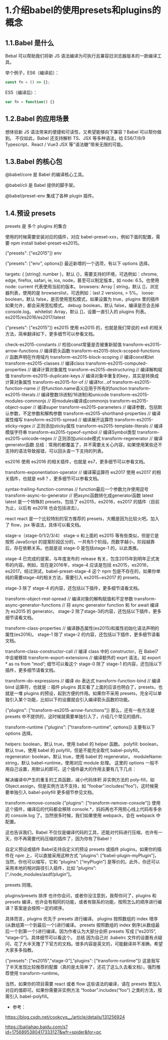 # 1.介绍babel的使用presets和plugins的概念

## 1.1.Babel 是什么

Bebal 可以帮助我们将新 JS 语法编译为可执行且兼容旧浏览器版本的一款编译工具。

举个例子，ES6（编译前）：

```js
const fn = () => {};
```

ES5（编译后）：

```js
var fn = function() {}
```

## 1.2.Babel 的应用场景

想体验新 JS 语法带来的便捷和可读性，又希望能够向下兼容？Babel 可以帮你做到。
不仅如此，Babel 还支持解析 TS、JSX 等多种语法，给 ES6/7/8/9 Typescript、React / Vue3 JSX 等"语法糖"带来无限的可能。

## 1.3.Babel 的核心包

@babel/core 是 Babel 的编译核心工具。

@babel/cli 是 Babel 提供的脚手架。

@babel/preset-env 集成了各种 plugin 插件。

## 1.4.预设 presets

presets 是 多个 plugins 的集合

使用的时候需要安装对应的插件，对应 babel-preset-xxx，例如下面的配置，需要 npm install babel-preset-es2015。

{"presets": ["es2015"]}
env

{"presets": ["env", options]}
最近新增的一个选项，有以下 options 选择。

targets: { [string]: number }，默认 {}，需要支持的环境，可选例如：chrome, edge, firefox, safari, ie, ios, node，甚至可以制定版本，如 node: 6.5。也使用 node: current 代表使用当前的版本。
browsers: Array | string，默认 []，浏览器列表，使用的是 browserslist，可选例如：last 2 versions, > 5%。
loose: boolean，默认 false，是否使用宽松模式，如果设置为 true，plugins 里的插件如果允许，都会采用宽松模式。
debug: boolean，默认 false，编译是否会去掉 console.log。
whitelist: Array，默认 []，设置一直引入的 plugins 列表。
es2015/es2016/es2017/latest

{"presets": ["es2015"]}
es2015
使用 es2015 的，也就是我们常说的 es6 的相关方法，简单翻译如下，更多细节可以参看文档。

check-es2015-constants // 检验const常量是否被重新赋值
transform-es2015-arrow-functions // 编译箭头函数
transform-es2015-block-scoped-functions // 函数声明在作用域内
transform-es2015-block-scoping // 编译const和let
transform-es2015-classes // 编译class
transform-es2015-computed-properties // 编译计算对象属性
transform-es2015-destructuring // 编译解构赋值
transform-es2015-duplicate-keys // 编译对象中重复的key，其实是转换成计算对象属性
transform-es2015-for-of // 编译for…of
transform-es2015-function-name // 将function.name语义应用于所有的function
transform-es2015-literals // 编译整数(8进制/16进制)和unicode
transform-es2015-modules-commonjs // 将modules编译成commonjs
transform-es2015-object-super // 编译super
transform-es2015-parameters // 编译参数，包括默认参数，不定参数和解构参数
transform-es2015-shorthand-properties // 编译属性缩写
transform-es2015-spread // 编译展开运算符
transform-es2015-sticky-regex // 正则添加sticky属性
transform-es2015-template-literals // 编译模版字符串
transform-es2015-typeof-symbol // 编译Symbol类型
transform-es2015-unicode-regex // 正则添加unicode模式
transform-regenerator // 编译generator函数
总结：常用的都覆盖了，并不需要太关心内容，如果使用某些还不支持的语法导致报错，可以回头查一下支持的列表。

es2016
使用 es2016 的相关插件，也就是 es7，更多细节可以参看文档。

transform-exponentiation-operator // 编译幂运算符
es2017
使用 es2017 的相关插件，也就是 es8？，更多细节可以参看文档。

syntax-trailing-function-commas // function最后一个参数允许使用逗号
transform-async-to-generator // 把async函数转化成generator函数
latest
latest 是一个特殊的 presets，包括了 es2015，es2016，es2017 的插件（目前为止，以后有 es2018 也会包括进去）。

react
react 是一个比较特别的官方推荐的 presets，大概是因为比较火吧。加入了 flow，jsx 等语法，具体可以看文档。

stage-x（stage-0/1/2/3/4）
stage-x 和上面的 es2015 等有些类似，但是它是按照 JavaScript 的提案阶段区分的，一共有5个阶段。而数字越小，阶段越靠后，存在依赖关系。也就是说 stage-0 是包括stage-1 的，以此类推。

stage-4
已完成的提案，与年度发布的 release 有关，包含2015年到明年正式发布的内容。例如，现在是2016年，stage-4 应该是包括 es2015，es2016，es2017。经过测试，babel-preset-stage-4 这个 npm 包是不存在的，如果你单纯的需要stage-4的相关方法，需要引入 es2015~es2017 的 presets。

stage-3
除了 stage-4 的内容，还包括以下插件，更多细节请看文档。

transform-object-rest-spread // 编译对象的解构赋值和不定参数
transform-async-generator-functions // 将 async generator function 和 for await 编译为 es2015 的 generator。
stage-2
除了stage-3的内容，还包括以下插件，更多细节请看文档。

transform-class-properties // 编译静态属性(es2015)和属性初始化语法声明的属性(es2016)。
stage-1
除了 stage-2 的内容，还包括以下插件，更多细节请看文档。

transform-class-constructor-call // 编译 class 中的 constructor，在 Babel7 中会被移除
transform-export-extensions // 编译额外的 exprt 语法，如 export * as ns from “mod”; 细节可以看这个
stage-0
除了 stage-1 的内容，还包括以下插件，更多细节请看文档。

transform-do-expressions // 编译 do 表达式
transform-function-bind // 编译 bind 运算符，也就是 ::
插件 plugins
其实看了上面的应该也明白了，presets，也就是一堆 plugins 的预设，起到方便的作用。如果你不采用 presets，完全可以单独引入某个功能，比如以下的设置就会引入编译箭头函数的功能。

{"plugins": ["transform-es2015-arrow-functions"]}
那么，还有一些方法是 presets 中不提供的，这时候就需要单独引入了，介绍几个常见的插件。

transform-runtime
{"plugins": ["transform-runtime", options]}
主要有以下 options 选择。

helpers: boolean，默认 true，使用 babel 的 helper 函数。
polyfill: boolean，默认 true，使用 babel 的 polyfill，但是不能完全取代 babel-polyfill。
regenerator: boolean，默认 true，使用 babel 的 regenerator。
moduleName: string，默认 babel-runtime，使用对应 module 处理。
这里的 options 一般不用自己设置，用默认的即可。这个插件最大的作用主要有几下几点：

解决编译中产生的重复的工具函数，减小代码体积
非实例方法的 poly-fill，如 Object.assign，但是实例方法不支持，如 ”foobar”.includes(“foo”)，这时候需要单独引入 babel-polyfill
更多细节参见文档。

transform-remove-console
{"plugins": ["transform-remove-console"]}
使用这个插件，编译后的代码都会移除 console.*，妈妈再也不用担心线上代码有多余的 console.log 了。当然很多时候，我们如果使用 webpack，会在 webpack 中配置。

这也告诉我们，Babel 不仅仅是编译代码的工具，还能对代码进行压缩，也许有一天，你不再需要代码压缩的插件了，因为你有了Babel！

自定义预设或插件
Babel支持自定义的预设 presets 或插件 plugins。如果你的插件在 npm 上，可以直接采用这种方式 ”plugins”: [“babel-plugin-myPlugin”]，当然，你也可以缩写，它和 ”plugins”: [“myPlugin”] 是等价的。此外，你还可以采用本地的相对路径引入插件，比如 ”plugins”: [“./node_modules/asdf/plugin”]。

presets 同理。

plugins/presets 排序
也许你会问，或者你没注意到，我帮你问了，plugins 和 presets 编译，也许会有相同的功能，或者有联系的功能，按照怎么的顺序进行编译？答案是会按照一定的顺序。

具体而言，plugins 优先于 presets 进行编译。
plugins 按照数组的 index 增序(从数组第一个到最后一个)进行编译。
presets 按照数组的 index 倒序(从数组最后一个到第一个)进行编译。因为作者认为大部分会把 presets 写成 [“es2015”, “stage-0”]。具体细节可以看这个。
总结
因为自己对 .babelrc 文件的设置有点疑问，花了大半天撸了下官方的文档。很多内容是英文的，可能翻译并不准确，希望大家多多指教。

{"presets": ["es2015","stage-0"],"plugins": ["transform-runtime"]}
这是我写了半天发现比较推荐的配置（真的是太简单了，还花了这么久去看文档）。强烈推荐使用 transform-runtime。

当然，如果你的项目需要 react 或者 flow 这些语法的编译，请在 presets 里加入对应的值即可。如果你需要非实例方法 ”foobar”.includes(“foo”) 之类的方法，按需引入 babel-polyfill。

* 参考：

https://blog.csdn.net/cookcyq__/article/details/131256924

https://baijiahao.baidu.com/s?id=1756895380417333127&wfr=spider&for=pc